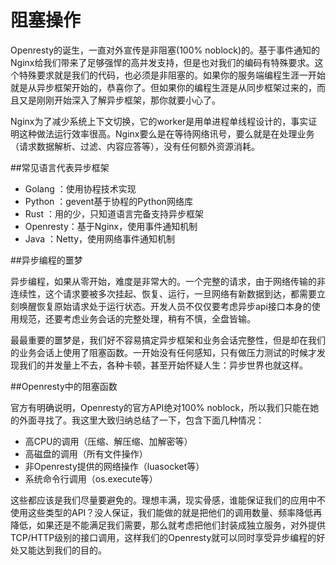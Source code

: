 # 阻塞操作

Openresty的诞生，一直对外宣传是非阻塞(100% noblock)的。基于事件通知的Nginx给我们带来了足够强悍的高并发支持，但是也对我们的编码有特殊要求。这个特殊要求就是我们的代码，也必须是非阻塞的。如果你的服务端编程生涯一开始就是从异步框架开始的，恭喜你了。但如果你的编程生涯是从同步框架过来的，而且又是刚刚开始深入了解异步框架，那你就要小心了。

Nginx为了减少系统上下文切换，它的worker是用单进程单线程设计的，事实证明这种做法运行效率很高。Nginx要么是在等待网络讯号，要么就是在处理业务（请求数据解析、过滤、内容应答等），没有任何额外资源消耗。

##常见语言代表异步框架

* Golang   ：使用协程技术实现
* Python   ：gevent基于协程的Python网络库
* Rust     ：用的少，只知道语言完备支持异步框架
* Openresty：基于Nginx，使用事件通知机制
* Java     ：Netty，使用网络事件通知机制

##异步编程的噩梦

异步编程，如果从零开始，难度是非常大的。一个完整的请求，由于网络传输的非连续性，这个请求要被多次挂起、恢复、运行，一旦网络有新数据到达，都需要立刻唤醒恢复原始请求处于运行状态。开发人员不仅仅要考虑异步api接口本身的使用规范，还要考虑业务会话的完整处理，稍有不慎，全盘皆输。

最最重要的噩梦是，我们好不容易搞定异步框架和业务会话完整性，但是却在我们的业务会话上使用了阻塞函数。一开始没有任何感知，只有做压力测试的时候才发现我们的并发量上不去，各种卡顿，甚至开始怀疑人生：异步世界也就这样。

##Openresty中的阻塞函数

官方有明确说明，Openresty的官方API绝对100% noblock，所以我们只能在她的外面寻找了。我这里大致归纳总结了一下，包含下面几种情况：

* 高CPU的调用（压缩、解压缩、加解密等）
* 高磁盘的调用（所有文件操作）
* 非Openresty提供的网络操作（luasocket等）
* 系统命令行调用（os.execute等）

这些都应该是我们尽量要避免的。理想丰满，现实骨感，谁能保证我们的应用中不使用这些类型的API？没人保证，我们能做的就是把他们的调用数量、频率降低再降低，如果还是不能满足我们需要，那么就考虑把他们封装成独立服务，对外提供TCP/HTTP级别的接口调用，这样我们的Openresty就可以同时享受异步编程的好处又能达到我们的目的。
